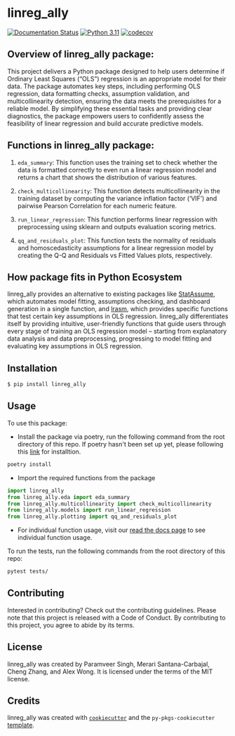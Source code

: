 # linreg_ally

[![Documentation Status](https://readthedocs.org/projects/linreg-ally/badge/?version=latest)](https://linreg-ally.readthedocs.io/en/latest/?badge=latest)
[![Python 3.11](https://img.shields.io/badge/python-3.11-blue.svg)](https://www.python.org/downloads/release/python-31111/)
[![codecov](https://codecov.io/gh/UBC-MDS/linreg_ally/graph/badge.svg?token=JfomN9gPnY)](https://codecov.io/gh/UBC-MDS/linreg_ally)

## Overview of linreg_ally package:	 

This project delivers a Python package designed to help users determine if Ordinary Least Squares (“OLS”) regression is an appropriate model for their data. The package automates key steps, including performing OLS regression, data formatting checks, assumption validation, and multicollinearity detection, ensuring the data meets the prerequisites for a reliable model. By simplifying these essential tasks and providing clear diagnostics, the package empowers users to confidently assess the feasibility of linear regression and build accurate predictive models. 

## Functions in linreg_ally package: 

1. `eda_summary`: This function uses the training set to check whether the data is formatted correctly to even run a linear regression model and returns a chart that shows the distribution of various features. 

2. `check_multicollinearity`: This function detects multicollinearity in the training dataset by computing the variance inflation factor (‘VIF’) and pairwise Pearson Correlation for each numeric feature.  

3. `run_linear_regression`: This function performs linear regression with preprocessing using sklearn and outputs evaluation scoring metrics. 

4. `qq_and_residuals_plot`: This function tests the normality of residuals and homoscedasticity assumptions for a linear regression model by creating the Q-Q and Residuals vs Fitted Values plots, respectively. 


## How package fits in Python Ecosystem 

linreg_ally provides an alternative to existing packages like [StatAssume](https://pypi.org/project/statsassume/), which automates model fitting, assumptions checking, and dashboard generation in a single function, and [lrasm](https://pypi.org/project/lrasm/), which provides specific functions that test certain key assumptions in OLS regression. linreg_ally differentiates itself by providing intuitive, user-friendly functions that guide users through every stage of training an OLS regression model – starting from explanatory data analysis and data preprocessing, progressing to model fitting and evaluating key assumptions in OLS regression. 

## Installation

```bash
$ pip install linreg_ally
```

## Usage

To use this package:

- Install the package via poetry, run the following command from the root directory of this repo. If poetry hasn't been set up yet, please following this [link](https://python-poetry.org/docs/) for installtion.

```bash
poetry install
```

- Import the required functions from the package

```python
import linreg_ally
from linreg_ally.eda import eda_summary
from linreg_ally.multicollinearity import check_multicollinearity
from linreg_ally.models import run_linear_regression
from linreg_ally.plotting import qq_and_residuals_plot
```
- For individual function usage, visit our [read the docs page](https://linreg-ally.readthedocs.io/en/latest/example.html) to see individual function usage.

To run the tests, run the following commands from the root directory of this repo:


```bash
pytest tests/
```

## Contributing

Interested in contributing? Check out the contributing guidelines. Please note that this project is released with a Code of Conduct. By contributing to this project, you agree to abide by its terms.

## License

linreg_ally was created by Paramveer Singh, Merari Santana-Carbajal, Cheng Zhang, and Alex Wong. It is licensed under the terms of the MIT license.

## Credits

linreg_ally was created with [`cookiecutter`](https://cookiecutter.readthedocs.io/en/latest/) and the `py-pkgs-cookiecutter` [template](https://github.com/py-pkgs/py-pkgs-cookiecutter).
